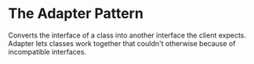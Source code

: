 # The Adapter Pattern

Converts the interface of a class into another interface the client expects. 
Adapter lets classes work together that couldn't otherwise because of incompatible interfaces. 
